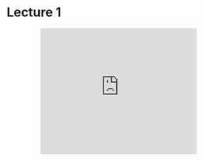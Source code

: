# Lecture 1

<div style="display: flex; justify-content: center;">
<div style="position: relative; width: 70%; height: 0; padding-bottom: 56.25%;">
    <iframe
        src="https://www.youtube.com/watch?v=-Ga_9GADJag"
        style="position: absolute; top: 0; left: 0; width: 100%; height: 100%;"
        frameborder="0"
        allow="accelerometer; autoplay; clipboard-write; encrypted-media; gyroscope; picture-in-picture"
        allowfullscreen
    ></iframe>
</div>
</div>
